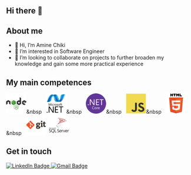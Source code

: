 ## Hi there 👋

<!--
<div align="center">
  <img src="https://github.com/DavideZanutto/DavideZanutto/blob/main/ProfileGif.gif"/>
</div>
-->

## About me

- 👋 Hi, I’m Amine Chiki
- 👀 I’m interested in Software Engineer
- 💞️ I’m looking to collaborate on projects to further broaden my knowledge and gain some more practical experience

## My main competences

<div>
  
  <img src="https://github.com/devicons/devicon/blob/master/icons/nodejs/nodejs-original-wordmark.svg" title="nodejs"  alt="nodejs" width="55" height="55"/>&nbsp &nbsp;
  <img src="https://github.com/devicons/devicon/blob/master/icons/dot-net/dot-net-original-wordmark.svg" title="dot-net"  alt="dot-net" width="55" height="55"/>&nbsp &nbsp;
  <img src="https://github.com/devicons/devicon/blob/master/icons/dotnetcore/dotnetcore-original.svg" title="dotnetcore"  alt="dotnetcore" width="55" height="55"/>&nbsp &nbsp;
  <img src="https://github.com/devicons/devicon/blob/master/icons/javascript/javascript-original.svg" title="javascript"  alt="javascript" width="55" height="55"/>&nbsp &nbsp;
  <img src="https://github.com/devicons/devicon/blob/master/icons/html5/html5-original-wordmark.svg" title="HTML5" alt="HTML" width="55" height="55"/>&nbsp &nbsp;
  <img src="https://github.com/devicons/devicon/blob/master/icons/git/git-original-wordmark.svg" title="git" alt="git" width="55" height="55"/>&nbsp;
  <img src="https://github.com/devicons/devicon/blob/master/icons/microsoftsqlserver/microsoftsqlserver-original-wordmark.svg" title="microsoftsqlserver" alt="microsoftsqlserver" width="55" height="55"/>&nbsp;
</div>

## Get in touch

<div id="badges">
  <a href="https://www.linkedin.com/in/amine-chiki-b0b548184">
    <img src="https://img.shields.io/badge/LinkedIn-blue?style=for-the-badge&logo=linkedin&logoColor=white" alt="LinkedIn Badge"/>
  </a>
  <a href="mailto://aminechiki80@gmail.com">
    <img src="https://img.shields.io/badge/Gmail-red?style=for-the-badge&logo=gmail&logoColor=white" alt="Gmail Badge"/>
  </a>
</div>
